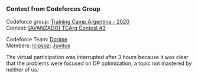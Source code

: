 ### Contest from Codeforces Group

Codeforce group: [Training Camp Argentina - 2020](https://codeforces.com/group/j1UosVRZar/contests)\
Contest: [[AVANZADO] TCArg Contest #3](https://codeforces.com/group/j1UosVRZar/contest/287740)

Codeforce Team: [Dorime](https://codeforces.com/team/67616)\
Members: [lclpsoz](https://codeforces.com/profile/lclpsoz); [Juvitus](https://codeforces.com/profile/Juvitus)

The virtual participation was interrupted after 3 hours because it was clear that the problems were focused on DP optimization, a topic not mastered by neither of us.